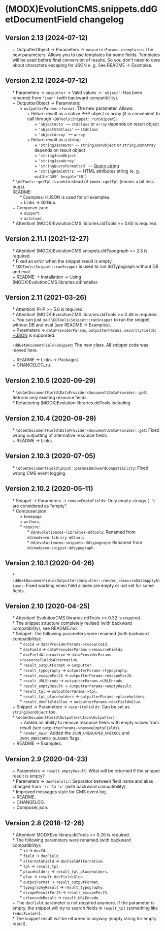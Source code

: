 # (MODX)EvolutionCMS.snippets.ddGetDocumentField changelog


## Version 2.13 (2024-07-12)

* \+ OutputterObject → Parameters → `outputterParams->templates`: The new parameters. Allows you to use templates for some fields. Templates will be used before final conversion of results. So you don't need to care about characters escaping for JSON e. g. See README → Examples.


## Version 2.12 (2024-07-12)

* \* Parameters → `outputter` → Valid values → `'object'`: Has been renamed from `'json'` (with backward compatibility).
* \+ OutputterObject → Parameters:
	* \+ `outputterParams->format`: The new parameter. Allows:
		* \+ Return result as a native PHP object or array (it is convenient to call through `\DDTools\Snippet::runSnippet`):
			* \+ `'objectAuto'` — `stdClass` or `array` depends on result object
			* \+ `'objectStdClass'` — `stdClass`
			* \+ `'objectArray'` — `array`
		* \+ Return result as a string:
			* \+ `'stringJsonAuto'` — `stringJsonObject` or `stringJsonArray` depends on result object
			* \+ `'stringJsonObject'`
			* \+ `'stringJsonArray'`
			* \+ `'stringQueryFormatted'` — [Query string](https://en.wikipedia.org/wiki/Query_string)
			* \+ `'stringHtmlAttrs'` — HTML attributes string (e. g. `width='100' height='50'`)
* \* `\ddTools::getTpl` is used instead of `$modx->getTpl` (means a bit less bugs).
* README:
	* \* Examples: HJSON is used for all examples.
	* \+ Links → GitHub.
* \+ Composer.json:
	* \+ `support`.
	* \+ `autoload`.
* \* Attention! (MODX)EvolutionCMS.libraries.ddTools >= 0.60 is required.


## Version 2.11.1 (2021-12-27)

* \* Attention! (MODX)EvolutionCMS.snippets.ddTypograph >= 2.5 is required.
* \* Fixed an error when the snippet result is empty.
* \* `\DDTools\Snippet::runSnippet` is used to run ddTypograph without DB and eval.
* \+ README → Installation → Using (MODX)EvolutionCMS.libraries.ddInstaller.


## Version 2.11 (2021-03-26)

* \* Attention! PHP >= 5.6 is required.
* \* Attention! (MODX)EvolutionCMS.libraries.ddTools >= 0.48 is required.
* \+ You can just call `\DDTools\Snippet::runSnippet` to run the snippet without DB and eval (see README → Examples).
* \+ Parameters → `dataProviderParams`, `outputterParams`, `securityFields`: [HJSON](https://hjson.github.io/) is supported.
+ `\ddGetDocumentField\Snippet`: The new class. All snippet code was moved here.
* \+ README → Links → Packagist.
* \+ CHANGELOG_ru.


## Version 2.10.5 (2020-09-29)

* \* `\ddGetDocumentField\DataProvider\Document\DataProvider::get`: Returns only existing resource fields.
* \* Refactoring (MODX)Evolution.libraries.ddTools including.


## Version 2.10.4 (2020-09-29)

* \* `\ddGetDocumentField\DataProvider\Document\DataProvider::get`: Fixed wrong outputting of alternative resource fields.
* \+ README → Links.


## Version 2.10.3 (2020-07-05)

* \* `\ddGetDocumentField\Input::paramsBackwardCompatibility`: Fixed wrong CMS event logging.


## Version 2.10.2 (2020-05-11)

* \* Snippet → Parameters → `removeEmptyFields`: Only empty strings (`''`) are considered as “empty”.
* \* Composer.json:
	* \+ `homepage`.
	* \+ `authors`.
	* \* `require`:
		* \* `dd/evolutioncms-libraries-ddtools`: Renamed from `dd/modxevo-library-ddtools`.
		* \* `dd/evolutioncms-snippets-ddtypograph`: Renamed from `dd/modxevo-snippet-ddtypograph`.


## Version 2.10.1 (2020-04-26)

* \* `\ddGetDocumentField\Outputter\Outputter::render_resourceDataApplyAliases`: Fixed working when field aliases are empty or not set for some fields.


## Version 2.10 (2020-04-25)

* \* Attention! EvolutionCMS.libraries.ddTools >= 0.32 is required.
* \* The snippet structure completely revised (with backward compatibility), see README.md.
* \* Snippet: The following parameters were renamed (with backward compatibility):
	* \* `docId` → `dataProviderParams->resourceId`.
	* \* `docField` → `dataProviderParams->resourceFields`.
	* \* `docFieldAlternative` → `dataProviderParams->resourceFieldsAlternative`.
	* \* `result_outputFormat` → `outputter`.
	* \* `result_typography` → `outputterParams->typography`.
	* \* `result_escapeForJS` → `outputterParams->escapeForJS`.
	* \* `result_URLEncode` → `outputterParams->URLEncode`.
	* \* `result_emptyResult` → `outputterParams->emptyResult`.
	* \* `result_tpl` → `outputterParams->tpl`.
	* \* `result_tpl_placeholders` → `outputterParams->placeholders`.
	* \* `result_docFieldsGlue` → `outputterParams->docFieldsGlue`.
* \+ Snippet → Parameters → `securityFields`: Can be set as `stringJsonObject` too.
* \* `\ddGetDocumentField\Outputter\Json\Outputter`:
	* \+ Added an ability to remove resource fields with empty values from result (see `outputterParams->removeEmptyFields`).
	* \* `render_main`: Added the `JSON_UNESCAPED_UNICODE` and `JSON_UNESCAPED_SLASHES` flags.
* \+ README → Examples.


## Version 2.9 (2020-04-23)

* \+ Parameters → `result_emptyResult`. What will be returned if the snippet result is empty?
* \* Parameters → `docField[i]`: Separator between field name and alias changed from `'::'` to `'='` (with backward compatibility).
* \* Improved messages style for CMS event log.
* \+ README.
* \+ CHANGELOG.
* \+ Composer.json.


## Version 2.8 (2018-12-26)

* \* Attention! MODXEvo.library.ddTools >= 0.20 is required.
* \* The following parameters were renamed (with backward compatibility):
	* \* `id` → `docId`.
	* \* `field` → `docField`.
	* \* `alternateField` → `docFieldAlternative`.
	* \* `tpl` → `result_tpl`.
	* \* `placeholders` → `result_tpl_placeholders`.
	* \* `glue` → `result_docFieldsGlue`.
	* \* `outputFormat` → `result_outputFormat`.
	* \* `typographyResult` → `result_typography`.
	* \* `escapeResultForJS` → `result_escapeForJS`.
	* \* `urlencodeResult` → `result_URLEncode`.
* \+ The `docField` parameter is not required anymore. If the parameter is empty, the snippet will try to search fields in `result_tpl` (something like `[+docField+]`).
* \* The snippet result will be returned in anyway (empty string for empty result).


<link rel="stylesheet" type="text/css" href="https://raw.githack.com/DivanDesign/CSS.ddMarkdown/master/style.min.css" />
<style>ul{list-style:none;}</style>